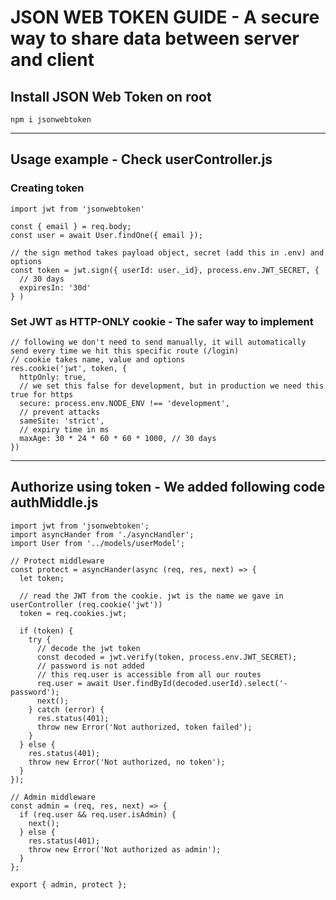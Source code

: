# JSON WEB TOKEN GUIDE - A secure way to share data between server and client

## Install JSON Web Token on root
`npm i jsonwebtoken`

---

## Usage example - Check userController.js

### Creating token
```
import jwt from 'jsonwebtoken'

const { email } = req.body;
const user = await User.findOne({ email });

// the sign method takes payload object, secret (add this in .env) and options
const token = jwt.sign({ userId: user._id}, process.env.JWT_SECRET, {
  // 30 days
  expiresIn: '30d'
} )
```


### Set JWT as HTTP-ONLY cookie - The safer way to implement
```
// following we don't need to send manually, it will automatically send every time we hit this specific route (/login)
// cookie takes name, value and options
res.cookie('jwt', token, {
  httpOnly: true,
  // we set this false for development, but in production we need this true for https
  secure: process.env.NODE_ENV !== 'development',
  // prevent attacks
  sameSite: 'strict',
  // expiry time in ms
  maxAge: 30 * 24 * 60 * 60 * 1000, // 30 days
})
```

---

## Authorize using token - We added following code authMiddle.js
```
import jwt from 'jsonwebtoken';
import asyncHander from './asyncHandler';
import User from '../models/userModel';

// Protect middleware
const protect = asyncHander(async (req, res, next) => {
  let token;

  // read the JWT from the cookie. jwt is the name we gave in userController (req.cookie('jwt'))
  token = req.cookies.jwt;

  if (token) {
    try {
      // decode the jwt token
      const decoded = jwt.verify(token, process.env.JWT_SECRET);
      // password is not added
      // this req.user is accessible from all our routes
      req.user = await User.findById(decoded.userId).select('-password');
      next();
    } catch (error) {
      res.status(401);
      throw new Error('Not authorized, token failed');
    }
  } else {
    res.status(401);
    throw new Error('Not authorized, no token');
  }
});

// Admin middleware
const admin = (req, res, next) => {
  if (req.user && req.user.isAdmin) {
    next();
  } else {
    res.status(401);
    throw new Error('Not authorized as admin');
  }
};

export { admin, protect };
```